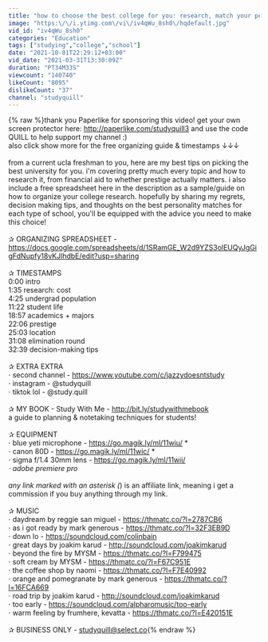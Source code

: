 ```yaml
---
title: "how to choose the best college for you: research, match your personality type, avoid regrets, +more"
image: "https:\/\/i.ytimg.com\/vi\/iv4qWu_8sh0\/hqdefault.jpg"
vid_id: "iv4qWu_8sh0"
categories: "Education"
tags: ["studying","college","school"]
date: "2021-10-01T22:29:12+03:00"
vid_date: "2021-03-31T13:30:09Z"
duration: "PT34M33S"
viewcount: "140740"
likeCount: "8095"
dislikeCount: "37"
channel: "studyquill"
---
```

{% raw %}thank you Paperlike for sponsoring this video! get your own screen protector here: <a rel="nofollow" target="blank" href="http://paperlike.com/studyquill3">http://paperlike.com/studyquill3</a> and use the code QUILL to help support my channel :) <br />also click show more for the free organizing guide &amp; timestamps ↓↓↓<br /><br />from a current ucla freshman to you, here are my best tips on picking the best university for you. i'm covering pretty much every topic and how to research it, from financial aid to whether prestige actually matters. i also include a free spreadsheet here in the description as a sample/guide on how to organize your college research. hopefully by sharing my regrets, decision making tips, and thoughts on the best personality matches for each type of school, you'll be equipped with the advice you need to make this choice!<br /><br />✰ ORGANIZING SPREADSHEET - <a rel="nofollow" target="blank" href="https://docs.google.com/spreadsheets/d/1SRamGE_W2d9YZS3olEUQyJgGigFdNupfy18vKJlhdbE/edit?usp=sharing">https://docs.google.com/spreadsheets/d/1SRamGE_W2d9YZS3olEUQyJgGigFdNupfy18vKJlhdbE/edit?usp=sharing</a><br /><br />✰ TIMESTAMPS<br />0:00 intro<br />1:35 research: cost<br />4:25 undergrad population<br />11:22 student life<br />18:57 academics + majors<br />22:06 prestige<br />25:03 location<br />31:08 elimination round<br />32:39 decision-making tips<br /><br />✰ EXTRA EXTRA<br /> ⋅ second channel - <a rel="nofollow" target="blank" href="https://www.youtube.com/c/jazzydoesntstudy">https://www.youtube.com/c/jazzydoesntstudy</a><br /> ⋅ instagram - @studyquill<br /> ⋅ tiktok lol - @study.quill<br /><br />✰ MY BOOK - Study With Me - <a rel="nofollow" target="blank" href="http://bit.ly/studywithmebook">http://bit.ly/studywithmebook</a><br />a guide to planning &amp; notetaking techniques for students!<br /><br />✰ EQUIPMENT<br /> ⋅ blue yeti microphone - <a rel="nofollow" target="blank" href="https://go.magik.ly/ml/11wiu/">https://go.magik.ly/ml/11wiu/</a> *<br /> ⋅ canon 80D - <a rel="nofollow" target="blank" href="https://go.magik.ly/ml/11wic/">https://go.magik.ly/ml/11wic/</a> *<br /> ⋅ sigma f/1.4 30mm lens - <a rel="nofollow" target="blank" href="https://go.magik.ly/ml/11wii/">https://go.magik.ly/ml/11wii/</a> *<br /> ⋅ adobe premiere pro<br /><br />any link marked with an asterisk (*) is an affiliate link, meaning i get a commission if you buy anything through my link.<br /><br />✰ MUSIC<br /> ⋅ daydream by reggie san miguel - <a rel="nofollow" target="blank" href="https://thmatc.co/?l=2787CB6">https://thmatc.co/?l=2787CB6</a><br /> ⋅ as i got ready by mark generous - <a rel="nofollow" target="blank" href="https://thmatc.co/?l=32F3EB9D">https://thmatc.co/?l=32F3EB9D</a><br /> ⋅ down lo - <a rel="nofollow" target="blank" href="https://soundcloud.com/colinbain">https://soundcloud.com/colinbain</a><br /> ⋅ great days by joakim karud - <a rel="nofollow" target="blank" href="http://soundcloud.com/joakimkarud">http://soundcloud.com/joakimkarud</a><br /> ⋅ beyond the fire by MYSM - <a rel="nofollow" target="blank" href="https://thmatc.co/?l=F799475">https://thmatc.co/?l=F799475</a><br /> ⋅ soft cream by MYSM - <a rel="nofollow" target="blank" href="https://thmatc.co/?l=F67C951E">https://thmatc.co/?l=F67C951E</a><br /> ⋅ the coffee shop by naomi - <a rel="nofollow" target="blank" href="https://thmatc.co/?l=F7E40992">https://thmatc.co/?l=F7E40992</a><br /> ⋅ orange and pomegranate by mark generous - <a rel="nofollow" target="blank" href="https://thmatc.co/?l=16FCA669">https://thmatc.co/?l=16FCA669</a><br /> ⋅ road trip by joakim karud - <a rel="nofollow" target="blank" href="http://soundcloud.com/joakimkarud">http://soundcloud.com/joakimkarud</a><br /> ⋅ too early - <a rel="nofollow" target="blank" href="https://soundcloud.com/alpharomusic/too-early">https://soundcloud.com/alpharomusic/too-early</a><br /> ⋅ warm feeling by frumhere, kevatta - <a rel="nofollow" target="blank" href="https://thmatc.co/?l=E420151E">https://thmatc.co/?l=E420151E</a><br /><br />✰ BUSINESS ONLY - studyquill@select.co{% endraw %}
